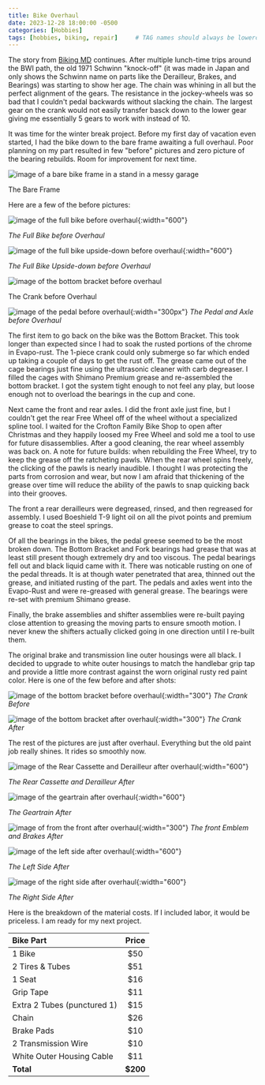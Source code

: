 ```yaml
---
title: Bike Overhaul
date: 2023-12-28 18:00:00 -0500
categories: [Hobbies]
tags: [hobbies, biking, repair]     # TAG names should always be lowercase
---
```


The story from <a href="https://www.seriouslymatt.com/biking/2023/11/05/bikingmd.html">Biking MD</a> continues. After multiple lunch-time trips around the BWI path, the old 1971 Schwinn "knock-off" (it was made in Japan and only shows the Schwinn name on parts like the Derailleur, Brakes, and Bearings) was starting to show her age. The chain was whining in all but the perfect alignment of the gears. The resistance in the jockey-wheels was so bad that I couldn't pedal backwards without slacking the chain. The largest gear on the crank would not easily transfer basck down to the lower gear giving me essentially 5 gears to work with instead of 10. 

It was time for the winter break project. Before my first day of vacation even started, I had the bike down to the bare frame awaiting a full overhaul. Poor planning on my part resulted in few "before" pictures and zero picture of the bearing rebuilds. Room for improvement for next time.

<div class="center-div-lg">
  <img src="/assets/img/20231228_frame.jpg" alt="image of a bare bike frame in a stand in a messy garage">
  <p class="caption">The Bare Frame</p>
</div>

Here are a few of the before pictures:

![image of the full bike before overhaul](/assets/img/20231228_before.jpg){:width="600"}

*The Full Bike before Overhaul*

![image of the full bike upside-down before overhaul](/assets/img/20231228_before2.jpg){:width="600"}

*The Full Bike Upside-down before Overhaul*

<div class="center-div-sm">
  <img src="/assets/img/20231228_crankbefore.jpg" alt="image of the bottom bracket before overhaul">
    <p class="caption">The Crank before Overhaul</p>
</div>

![image of the pedal before overhaul](/assets/img/20231228_pedalbefore.jpg){:width="300px"}
*The Pedal and Axle before Overhaul*

The first item to go back on the bike was the Bottom Bracket. This took longer than expected since I had to soak the rusted portions of the chrome in Evapo-rust. The 1-piece crank could only submerge so far which ended up taking a couple of days to get the rust off. The grease came out of the cage bearings just fine using the ultrasonic cleaner with carb degreaser. I filled the cages with Shimano Premium grease and re-assembled the bottom bracket. I got the system tight enough to not feel any play, but loose enough not to overload the bearings in the cup and cone.

Next came the front and rear axles. I did the front axle just fine, but I couldn't get the rear Free Wheel off of the wheel without a specialized spline tool. I waited for the Crofton Family Bike Shop to open after Christmas and they happily loosed my Free Wheel and sold me a tool to use for future disassemblies. After a good cleaning, the rear wheel assembly was back on. A note for future builds: when rebuilding the Free Wheel, try to keep the grease off the ratcheting pawls. When the rear wheel spins freely, the clicking of the pawls is nearly inaudible. I thought I was protecting the parts from corrosion and wear, but now I am afraid that thickening of the grease over time will reduce the ability of the pawls to snap quicking back into their grooves.

The front a rear derailleurs were degreased, rinsed, and then regreased for assembly. I used Boeshield T-9 light oil on all the pivot points and premium grease to coat the steel springs. 

Of all the bearings in the bikes, the pedal greese seemed to be the most broken down. The Bottom Bracket and Fork bearings had grease that was at least still present though extremely dry and too viscous. The pedal bearings fell out and black liquid came with it. There was noticable rusting on one of the pedal threads. It is at though water penetrated that area, thinned out the grease, and initiated rusting of the part. The pedals and axles went into the Evapo-Rust and were re-greased with general grease. The bearings were re-set with premium Shimano grease. 

Finally, the brake assemblies and shifter assemblies were re-built paying close attention to greasing the moving parts to ensure smooth motion. I never knew the shifters actually clicked going in one direction until I re-built them.

The original brake and transmission line outer housings were all black. I decided to upgrade to white outer housings to match the handlebar grip tap and provide a little more contrast against the worn original rusty red paint color. Here is one of the few before and after shots:

![image of the bottom bracket before overhaul](/assets/img/20231228_beforeBB.jpg){:width="300"}
*The Crank Before*

![image of the bottom bracket after overhaul](/assets/img/20231228_after_1.JPG){:width="300"}
*The Crank After*

The rest of the pictures are just after overhaul. Everything but the old paint job really shines. It rides so smoothly now.

![image of the Rear Cassette and Derailleur after overhaul](/assets/img/20231228_after_2.JPG){:width="600"}

*The Rear Cassette and Derailleur After*

![image of the geartrain after overhaul](/assets/img/20231228_after6.JPG){:width="600"}

*The Geartrain After*

![image of from the front after overhaul](/assets/img/20231228_after7.JPG){:width="300"}
*The front Emblem and Brakes After*

![image of the left side after overhaul](/assets/img/20231228_after5.JPG){:width="600"}

*The Left Side After*

![image of the right side after overhaul](/assets/img/20231228_after8.JPG){:width="600"}

*The Right Side After*

Here is the breakdown of the material costs. If I included labor, it would be priceless. I am ready for my next project.

| Bike Part | Price |
|:------------|:-----:|
| 1 Bike | $50 |
| 2 Tires & Tubes | $51 |
| 1 Seat | $16 |
| Grip Tape | $11 |
| Extra 2 Tubes (punctured 1)| $15|
| Chain | $26 |
| Brake Pads | $10 |
| 2 Transmission Wire | $10 |
| White Outer Housing Cable | $11 |
| **Total**       | **$200** |

